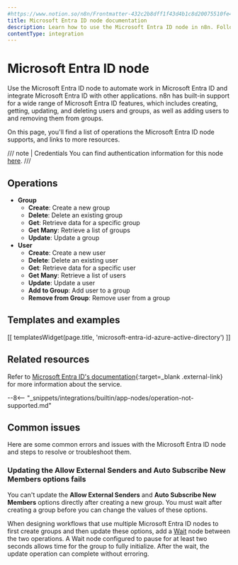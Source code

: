 ```yaml
---
#https://www.notion.so/n8n/Frontmatter-432c2b8dff1f43d4b1c8d20075510fe4
title: Microsoft Entra ID node documentation
description: Learn how to use the Microsoft Entra ID node in n8n. Follow technical documentation to integrate Microsoft Entra ID node into your workflows.
contentType: integration
---
```


# Microsoft Entra ID node

Use the Microsoft Entra ID node to automate work in Microsoft Entra ID and integrate Microsoft Entra ID with other applications. n8n has built-in support for a wide range of Microsoft Entra ID features, which includes creating, getting, updating, and deleting users and groups, as well as adding users to and removing them from groups.

On this page, you'll find a list of operations the Microsoft Entra ID node supports, and links to more resources.

///  note  | Credentials
You can find authentication information for this node [here](/integrations/builtin/credentials/microsoftentra/).
///


## Operations

* **Group**
	* **Create**: Create a new group
	* **Delete**: Delete an existing group
	* **Get**: Retrieve data for a specific group
	* **Get Many**: Retrieve a list of groups
	* **Update**: Update a group
* **User**
	* **Create**: Create a new user
	* **Delete**: Delete an existing user
	* **Get**: Retrieve data for a specific user
	* **Get Many**: Retrieve a list of users
	* **Update**: Update a user
	* **Add to Group**: Add user to a group
	* **Remove from Group**: Remove user from a group

## Templates and examples

<!-- see https://www.notion.so/n8n/Pull-in-templates-for-the-integrations-pages-37c716837b804d30a33b47475f6e3780 -->
[[ templatesWidget(page.title, 'microsoft-entra-id-azure-active-directory') ]]

## Related resources

<!-- vale from-microsoft.We = NO -->
Refer to [Microsoft Entra ID's documentation](https://learn.microsoft.com/en-us/graph/api/resources/identity-network-access-overview?view=graph-rest-1.0){:target=_blank .external-link} for more information about the service.
<!-- vale from-microsoft.We = YES -->

--8<-- "_snippets/integrations/builtin/app-nodes/operation-not-supported.md"

## Common issues

Here are some common errors and issues with the Microsoft Entra ID node and steps to resolve or troubleshoot them.

### Updating the Allow External Senders and Auto Subscribe New Members options fails

You can't update the **Allow External Senders** and **Auto Subscribe New Members** options directly after creating a new group. You must wait after creating a group before you can change the values of these options.

When designing workflows that use multiple Microsoft Entra ID nodes to first create groups and then update these options, add a [Wait](/integrations/builtin/core-nodes/n8n-nodes-base.wait/) node between the two operations. A Wait node configured to pause for at least two seconds allows time for the group to fully initialize. After the wait, the update operation can complete without erroring.
